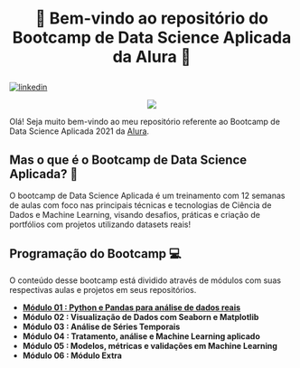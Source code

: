# <p align="center"> 🎲 Bem-vindo ao repositório do Bootcamp de Data Science Aplicada da Alura 🎲
 
 [![linkedin](https://img.shields.io/badge/gustavoquadra-0077B5??style=plastic&logo=linkedin&logoColor=white)](https://www.linkedin.com/in/gustavoquadra/)
 
<p align="center">
  <img src = "https://www.alura.com.br/assets/img/bootcamp/data-science-aplicada/shareImage.1621287442.png">
</p>

Olá! Seja muito bem-vindo ao meu repositório referente ao Bootcamp de Data Science Aplicada 2021 da [Alura](https://www.alura.com.br/).

## Mas o que é o Bootcamp de Data Science Aplicada? 🤔
O bootcamp de Data Science Aplicada é um treinamento com 12 semanas de aulas com foco nas principais técnicas e tecnologias de Ciência de Dados e Machine Learning, visando desafios, práticas e criação de portfólios com projetos utilizando datasets reais!

## Programação do Bootcamp 💻

O conteúdo desse bootcamp está dividido através de módulos com suas respectivas aulas e projetos em seus repositórios.
- **[Módulo 01 : Python e Pandas para análise de dados reais](https://github.com/gustavolq/Bootcamp-DataScience-Alura/tree/main/Modulo_01)**
- **Módulo 02 : Visualização de Dados com Seaborn e Matplotlib**
- **Módulo 03 : Análise de Séries Temporais**
- **Módulo 04 : Tratamento, análise e Machine Learning aplicado**
- **Módulo 05 : Modelos, métricas e validações em Machine Learning**
- **Módulo 06 : Módulo Extra**
